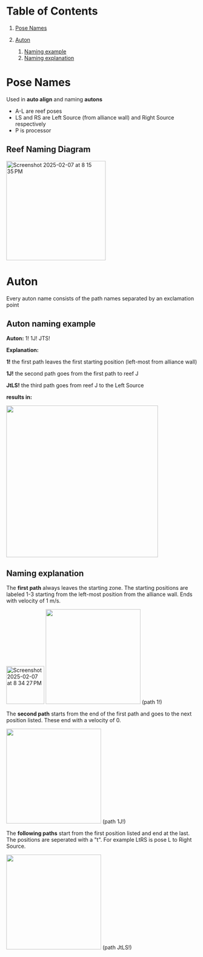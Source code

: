 # Table of Contents

1. [Pose Names](#pose-names)
2. [Auton](#auton)

   
    1. [Naming example](#auton-naming-example)
    2. [Naming explanation](#auton-naming-explanation)
       

# Pose Names 


Used in **auto align** and naming **autons**


- A-L are reef poses
- LS and RS are Left Source (from alliance wall)  and Right Source respectively
- P is processor

  
## Reef Naming Diagram



<img width="262" alt="Screenshot 2025-02-07 at 8 15 35 PM" src="https://github.com/user-attachments/assets/2f59b383-8e66-4062-a129-31e69f7fe6b3" />


# Auton 
Every auton name consists of the path names separated by an exclamation point


## Auton naming example 
**Auton:** 1! 1J! JTS!

**Explanation:**<a id="section_id"></a>

**1!** the first path leaves the first starting position (left-most from alliance wall)


**1J!** the second path goes from the first path to reef J


**JtLS!** the third path goes from reef J to the Left Source 

**results in:** 

<img width="400" src ="https://github.com/user-attachments/assets/a762738d-5ce7-4dd8-92ae-60dabd413042"/>


## Naming explanation 


The **first path** always leaves the starting zone. The starting positions are labeled 1-3 starting from the left-most position from the alliance wall. Ends with velocity of 1 m/s.


<img width="100" alt="Screenshot 2025-02-07 at 8 34 27 PM" src="https://github.com/user-attachments/assets/df266e97-971f-464a-9452-caf26d9d7718" />
<img width= "250" src = "https://github.com/user-attachments/assets/d633ae7e-2277-4dba-a05a-a0a45abb18f7"/> (path 1!) 


The **second path** starts from the end of the first path and goes to the next position listed. These end with a velocity of 0. 


<img width = "250" src ="https://github.com/user-attachments/assets/c1163390-53f9-41c9-a466-11bb1e2a7194"/> (path 1J!)



The **following paths** start from the first position listed and end at the last. The positions are seperated with a "t". For example LtRS is pose L to Right Source. 


<img width = "250" src="https://github.com/user-attachments/assets/21595538-5714-4bbe-8fd0-a374f7cc71d1" /> (path JtLS!)


